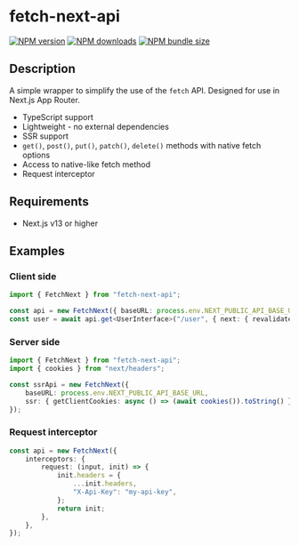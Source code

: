 # fetch-next-api

[![NPM version](https://img.shields.io/npm/v/fetch-next-api)](https://www.npmjs.com/package/fetch-next-api)
[![NPM downloads](https://img.shields.io/npm/dm/fetch-next-api)](https://www.npmjs.com/package/fetch-next-api)
[![NPM bundle size](https://img.shields.io/bundlephobia/min/fetch-next-api)](https://www.npmjs.com/package/fetch-next-api)

## Description

A simple wrapper to simplify the use of the `fetch` API. Designed for use in Next.js App Router.

-   TypeScript support
-   Lightweight - no external dependencies
-   SSR support
-   `get()`, `post()`, `put()`, `patch()`, `delete()` methods with native fetch options
-   Access to native-like fetch method
-   Request interceptor

## Requirements

-   Next.js v13 or higher

## Examples

### Client side

```typescript
import { FetchNext } from "fetch-next-api";

const api = new FetchNext({ baseURL: process.env.NEXT_PUBLIC_API_BASE_URL, credentials: "include" });
const user = await api.get<UserInterface>("/user", { next: { revalidate: false } }); // accepts any options from fetch
```

### Server side

```typescript
import { FetchNext } from "fetch-next-api";
import { cookies } from "next/headers";

const ssrApi = new FetchNext({
    baseURL: process.env.NEXT_PUBLIC_API_BASE_URL,
    ssr: { getClientCookies: async () => (await cookies()).toString() },
});
```

### Request interceptor

```typescript
const api = new FetchNext({
    interceptors: {
        request: (input, init) => {
            init.headers = {
                ...init.headers,
                "X-Api-Key": "my-api-key",
            };
            return init;
        },
    },
});
```
